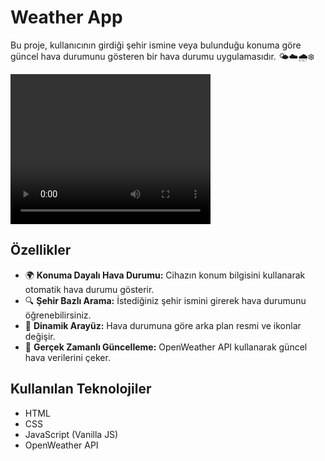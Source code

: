 # Weather App

Bu proje, kullanıcının girdiği şehir ismine veya bulunduğu konuma göre güncel hava durumunu gösteren bir hava durumu uygulamasıdır. 🌤️☁️🌧️❄️

<video width="320" height="240" controls>
  <source src="https://github.com/elifdev/weather/raw/main/readme/weather1.mp4" type="video/mp4">
  Tarayıcınız video etiketini desteklemiyor.
</video>





## Özellikler

- 🌍 **Konuma Dayalı Hava Durumu:** Cihazın konum bilgisini kullanarak otomatik hava durumu gösterir.
- 🔍 **Şehir Bazlı Arama:** İstediğiniz şehir ismini girerek hava durumunu öğrenebilirsiniz.
- 🎨 **Dinamik Arayüz:** Hava durumuna göre arka plan resmi ve ikonlar değişir.
- 📡 **Gerçek Zamanlı Güncelleme:** OpenWeather API kullanarak güncel hava verilerini çeker.

## Kullanılan Teknolojiler

- HTML
- CSS
- JavaScript (Vanilla JS)
- OpenWeather API

